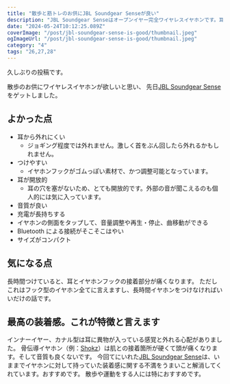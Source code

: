 ```yaml
---
title: "散歩と筋トレのお供にJBL Soundgear Senseが良い"
description: "JBL Soundgear Senseはオープンイヤー完全ワイヤレスイヤホンです。耳にかけるフックのおかげで外れる心配が少ないです。"
date: "2024-05-24T10:12:25.089Z"
coverImage: "/post/jbl-soundgear-sense-is-good/thumbnail.jpeg"
ogImageUrl: "/post/jbl-soundgear-sense-is-good/thumbnail.jpeg"
category: "4"
tags: "26,27,28"
---
```


久しぶりの投稿です。

散歩のお供にワイヤレスイヤホンが欲しいと思い、
先日[JBL Soundgear Sense](https://jp.jbl.com/SOUNDGEAR-SENSE.html?dwvar_SOUNDGEAR-SENSE_color=Black-GLOBAL-Current&cgid=truewirelessearphone#start=1)をゲットしました。

## よかった点

- 耳から外れにくい
  - ジョギング程度では外れません。激しく首をぶん回したら外れるかもしれません。
- つけやすい
  - イヤホンフックがゴムっぽい素材で、かつ調整可能となっています。
- 耳が開放的
  - 耳の穴を塞がないため、とても開放的です。外部の音が聞こえるのも個人的には気に入っています。
- 音質が良い
- 充電が長持ちする
- イヤホンの側面をタップして、音量調整や再生・停止、曲移動ができる
- Bluetooth による接続がそこそこはやい
- サイズがコンパクト

## 気になる点

長時間つけていると、耳とイヤホンフックの接着部分が痛くなります。
ただしこれはフック型のイヤホン全てに言えますし、長時間イヤホンをつけなければいいだけの話です。

## 最高の装着感。これが特徴と言えます

インナーイヤー、カナル型は耳に異物が入っている感覚と外れる心配がありました。
骨伝導イヤホン（例：[Shokz](https://jp.shokz.com/products/openrun)）は肌との接着箇所が硬くて頭が痛くなります。そして音質も良くないです。
今回てにいれた[JBL Soundgear Sense](https://jp.jbl.com/SOUNDGEAR-SENSE.html?dwvar_SOUNDGEAR-SENSE_color=Black-GLOBAL-Current&cgid=truewirelessearphone#start=1)は、いままでイヤホンに対して持っていた装着感に関する不満をうまいこと解消してくれています。おすすめです。
散歩や運動をする人には特におすすめです。

